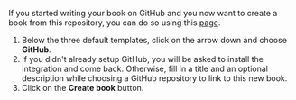 
If you started writing your book on GitHub and you now want to create a book
from this repository, you can do so using this [page](https://www.gitbook.com/new).

1. Below the three default templates, click on the arrow down and choose **GitHub**.
2. If you didn't already setup GitHub, you will be asked to install the
   integration and come back. Otherwise, fill in a title and an optional
   description while choosing a GitHub repository to link to this new book.
3. Click on the **Create book** button.
